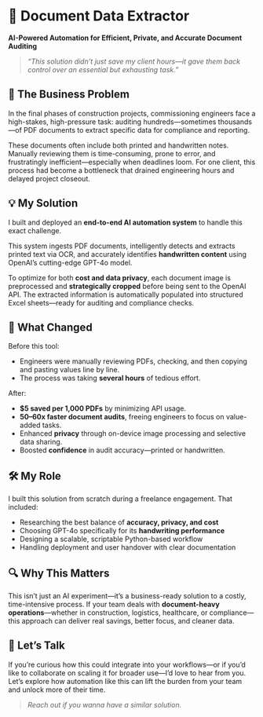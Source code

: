 # 📄 Document Data Extractor  
**AI-Powered Automation for Efficient, Private, and Accurate Document Auditing**

> _“This solution didn’t just save my client hours—it gave them back control over an essential but exhausting task.”_



## 🧠 The Business Problem

In the final phases of construction projects, commissioning engineers face a high-stakes, high-pressure task: auditing hundreds—sometimes thousands—of PDF documents to extract specific data for compliance and reporting.

These documents often include both printed and handwritten notes. Manually reviewing them is time-consuming, prone to error, and frustratingly inefficient—especially when deadlines loom. For one client, this process had become a bottleneck that drained engineering hours and delayed project closeout.



## 💡 My Solution

I built and deployed an **end-to-end AI automation system** to handle this exact challenge.

This system ingests PDF documents, intelligently detects and extracts printed text via OCR, and accurately identifies **handwritten content** using OpenAI’s cutting-edge GPT-4o model. 

To optimize for both **cost and data privacy**, each document image is preprocessed and **strategically cropped** before being sent to the OpenAI API. The extracted information is automatically populated into structured Excel sheets—ready for auditing and compliance checks.



## 🚀 What Changed

Before this tool:
- Engineers were manually reviewing PDFs, checking, and then copying and pasting values line by line.
- The process was taking **several hours** of tedious effort.

After:
- **$5 saved per 1,000 PDFs** by minimizing API usage.
- **50–60x faster document audits**, freeing engineers to focus on value-added tasks.
- Enhanced **privacy** through on-device image processing and selective data sharing.
- Boosted **confidence** in audit accuracy—printed or handwritten.



## 🛠️ My Role

I built this solution from scratch during a freelance engagement. That included:
- Researching the best balance of **accuracy, privacy, and cost**
- Choosing GPT-4o specifically for its **handwriting performance**
- Designing a scalable, scriptable Python-based workflow
- Handling deployment and user handover with clear documentation



## 🔍 Why This Matters

This isn’t just an AI experiment—it’s a business-ready solution to a costly, time-intensive process. If your team deals with **document-heavy operations**—whether in construction, logistics, healthcare, or compliance—this approach can deliver real savings, better focus, and cleaner data.



## 🤝 Let’s Talk

If you’re curious how this could integrate into your workflows—or if you’d like to collaborate on scaling it for broader use—I’d love to hear from you. Let’s explore how automation like this can lift the burden from your team and unlock more of their time.

> _Reach out if you wanna have a similar solution._

